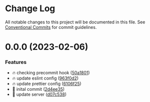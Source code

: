 # Change Log

All notable changes to this project will be documented in this file.
See [Conventional Commits](https://conventionalcommits.org) for commit guidelines.

# 0.0.0 (2023-02-06)


### Features

* :fire: checking precommit hook ([50a1801](https://github.com/at-syntax/cv-artist/commit/50a180119c048d335d84fea8908b0788657fda29))
* :fire: update eslint config ([963f0d2](https://github.com/at-syntax/cv-artist/commit/963f0d2f557e3763e7355363ba7665c8b35dbb49))
* :fire: update prettier config ([6106f25](https://github.com/at-syntax/cv-artist/commit/6106f25f18bd4f412719cbfab35e4d484ab9bee4))
* :rocket: inital commit ([2d4ee35](https://github.com/at-syntax/cv-artist/commit/2d4ee35b74a61b240d59b50e5485ea27546d1b37))
* :rocket: update server ([d07c538](https://github.com/at-syntax/cv-artist/commit/d07c538bb07187206aba4337aef3cb0d243a1529))

